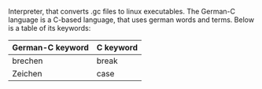 Interpreter, that converts .gc files to linux executables. The German-C language is a C-based language, that uses german words and terms. Below is a table of its keywords:

| German-C keyword  | C keyword |
| ------------- | ------------ |
| brechen  |  break |
| Zeichen  | case |

